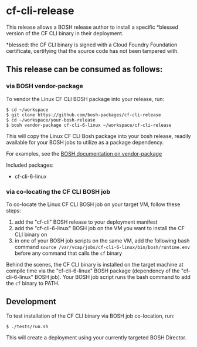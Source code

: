 # cf-cli-release

This release allows a BOSH release author to install a specific *blessed version of the CF CLI binary in their deployment.

*blessed: the CF CLI binary is signed with a Cloud Foundry Foundation certificate, certifying that the source code has not been tampered with.

## This release can be consumed as follows:

### via BOSH vendor-package

To vendor the Linux CF CLI BOSH package into your release, run:

```
$ cd ~/workspace
$ git clone https://github.com/bosh-packages/cf-cli-release
$ cd ~/workspace/your-bosh-release
$ bosh vendor-package cf-cli-6-linux ~/workspace/cf-cli-release
```

This will copy the Linux CF CLI Bosh package into your bosh release, readily available for your BOSH jobs to utilize as a package dependency.

For examples, see the [BOSH documentation on vendor-package](https://bosh.io/docs/package-vendoring.html)

Included packages:

* cf-cli-6-linux

### via co-locating the CF CLI BOSH job

To co-locate the Linux CF CLI BOSH job on your target VM, follow these steps:

1. add the "cf-cli" BOSH release to your deployment manifest
2. add the "cf-cli-6-linux" BOSH job on the VM you want to install the CF CLI binary on
3. in one of your BOSH job scripts on the same VM, add the following bash command `source /var/vcap/jobs/cf-cli-6-linux/bin/bosh/runtime.env` before any command that calls the `cf` binary

Behind the scenes, the CF CLI binary is installed on the target machine at compile time via the "cf-cli-6-linux" BOSH package (dependency of the "cf-cli-6-linux" BOSH job). Your BOSH job script runs the bash command to add the `cf` binary to PATH.

## Development

To test installation of the CF CLI binary via BOSH job co-location, run:

```
$ ./tests/run.sh
```

This will create a deployment using your currently targeted BOSH Director.
